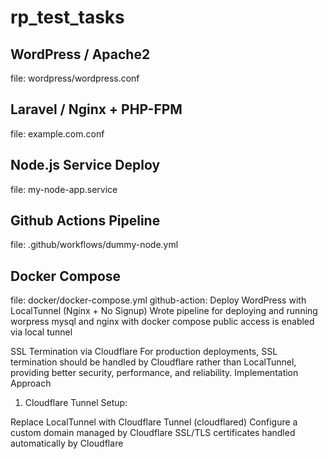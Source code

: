 # rp_test_tasks
## WordPress / Apache2
file: wordpress/wordpress.conf

## Laravel / Nginx + PHP-FPM
file: example.com.conf

## Node.js Service Deploy
file: my-node-app.service

## Github Actions Pipeline
file: .github/workflows/dummy-node.yml

## Docker Compose
file: docker/docker-compose.yml
github-action: Deploy WordPress with LocalTunnel (Nginx + No Signup)
Wrote pipeline for deploying and running worpress mysql and nginx with docker compose public access is enabled via local tunnel

SSL Termination via Cloudflare
For production deployments, SSL termination should be handled by Cloudflare rather than LocalTunnel, providing better security, performance, and reliability.
Implementation Approach
1. Cloudflare Tunnel Setup:

Replace LocalTunnel with Cloudflare Tunnel (cloudflared)
Configure a custom domain managed by Cloudflare
SSL/TLS certificates handled automatically by Cloudflare
